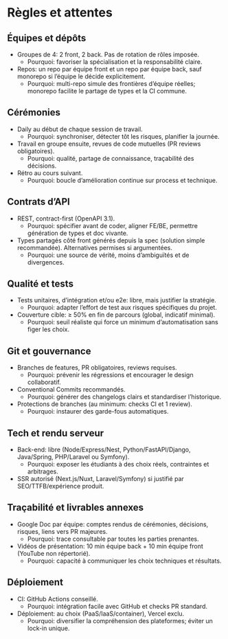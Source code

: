# Règles et attentes

## Équipes et dépôts
- Groupes de 4: 2 front, 2 back. Pas de rotation de rôles imposée.
  - Pourquoi: favoriser la spécialisation et la responsabilité claire.
- Repos: un repo par équipe front et un repo par équipe back, sauf monorepo si l’équipe le décide explicitement.
  - Pourquoi: multi-repo simule des frontières d’équipe réelles; monorepo facilite le partage de types et la CI commune.

## Cérémonies
- Daily au début de chaque session de travail.
  - Pourquoi: synchroniser, détecter tôt les risques, planifier la journée.
- Travail en groupe ensuite, revues de code mutuelles (PR reviews obligatoires).
  - Pourquoi: qualité, partage de connaissance, traçabilité des décisions.
- Rétro au cours suivant.
  - Pourquoi: boucle d’amélioration continue sur process et technique.

## Contrats d’API
- REST, contract-first (OpenAPI 3.1).
  - Pourquoi: spécifier avant de coder, aligner FE/BE, permettre génération de types et doc vivante.
- Types partagés côté front générés depuis la spec (solution simple recommandée). Alternatives permises si argumentées.
  - Pourquoi: une source de vérité, moins d’ambiguïtés et de divergences.

## Qualité et tests
- Tests unitaires, d’intégration et/ou e2e: libre, mais justifier la stratégie.
  - Pourquoi: adapter l’effort de test aux risques spécifiques du projet.
- Couverture cible: ≥ 50% en fin de parcours (global, indicatif minimal).
  - Pourquoi: seuil réaliste qui force un minimum d’automatisation sans figer les choix.

## Git et gouvernance
- Branches de features, PR obligatoires, reviews requises.
  - Pourquoi: prévenir les régressions et encourager le design collaboratif.
- Conventional Commits recommandés.
  - Pourquoi: générer des changelogs clairs et standardiser l’historique.
- Protections de branches (au minimum: checks CI et 1 review).
  - Pourquoi: instaurer des garde-fous automatiques.

## Tech et rendu serveur
- Back-end: libre (Node/Express/Nest, Python/FastAPI/Django, Java/Spring, PHP/Laravel ou Symfony).
  - Pourquoi: exposer les étudiants à des choix réels, contraintes et arbitrages.
- SSR autorisé (Next.js/Nuxt, Laravel/Symfony) si justifié par SEO/TTFB/expérience produit.

## Traçabilité et livrables annexes
- Google Doc par équipe: comptes rendus de cérémonies, décisions, risques, liens vers PR majeures.
  - Pourquoi: trace consultable par toutes les parties prenantes.
- Vidéos de présentation: 10 min équipe back + 10 min équipe front (YouTube non répertorié).
  - Pourquoi: capacité à communiquer les choix techniques et résultats.

## Déploiement
- CI: GitHub Actions conseillé.
  - Pourquoi: intégration facile avec GitHub et checks PR standard.
- Déploiement: au choix (PaaS/IaaS/container), Vercel exclu.
  - Pourquoi: diversifier la compréhension des plateformes; éviter un lock-in unique.
